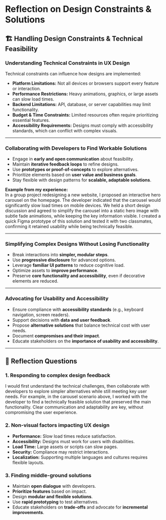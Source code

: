 # Reflection on Design Constraints & Solutions

## 🏗️ Handling Design Constraints & Technical Feasibility

### Understanding Technical Constraints in UX Design
Technical constraints can influence how designs are implemented:

- **Platform Limitations:** Not all devices or browsers support every feature or interaction.  
- **Performance Restrictions:** Heavy animations, graphics, or large assets can slow load times.  
- **Backend Limitations:** API, database, or server capabilities may limit functionality.  
- **Budget & Time Constraints:** Limited resources often require prioritizing essential features.  
- **Accessibility Requirements:** Designs must comply with accessibility standards, which can conflict with complex visuals.

---

### Collaborating with Developers to Find Workable Solutions
- Engage in **early and open communication** about feasibility.  
- Maintain **iterative feedback loops** to refine designs.  
- Use **prototypes or proof-of-concepts** to explore alternatives.  
- Prioritize elements based on **user value and business goals**.  
- Stay flexible with design patterns for **scalable, adaptable solutions**.

**Example from my experience:**  
In a group project redesigning a new website, I proposed an interactive hero carousel on the homepage. The developer indicated that the carousel would significantly slow load times on mobile devices. We held a short design discussion and agreed to simplify the carousel into a static hero image with subtle fade animations, while keeping the key information visible. I created a quick Figma prototype of this solution and tested it with two classmates, confirming it retained usability while being technically feasible.

---

### Simplifying Complex Designs Without Losing Functionality
- Break interactions into **simpler, modular steps**.  
- Use **progressive disclosure** for advanced options.  
- Leverage **familiar UI patterns** to reduce cognitive load.  
- Optimize assets to **improve performance**.  
- Preserve **core functionality and accessibility**, even if decorative elements are reduced.

---

### Advocating for Usability and Accessibility
- Ensure compliance with **accessibility standards** (e.g., keyboard navigation, screen readers).  
- Support decisions with **data and user feedback**.  
- Propose **alternative solutions** that balance technical cost with user needs.  
- Document **compromises and their impact**.  
- Educate stakeholders on the **importance of usability and accessibility**.

---

## 📝 Reflection Questions

### 1. Responding to complex design feedback
I would first understand the technical challenges, then collaborate with developers to explore simpler alternatives while still meeting key user needs. For example, in the carousel scenario above, I worked with the developer to find a technically feasible solution that preserved the main functionality. Clear communication and adaptability are key, without compromising the user experience.

### 2. Non-visual factors impacting UX design
- **Performance:** Slow load times reduce satisfaction.  
- **Accessibility:** Designs must work for users with disabilities.  
- **Load Time:** Large assets or scripts can slow pages.  
- **Security:** Compliance may restrict interactions.  
- **Localization:** Supporting multiple languages and cultures requires flexible layouts.

### 3. Finding middle-ground solutions
- Maintain **open dialogue** with developers.  
- **Prioritize features** based on impact.  
- Design **modular and flexible solutions**.  
- Use **rapid prototyping** to test alternatives.  
- Educate stakeholders on **trade-offs** and advocate for **incremental improvements**.
